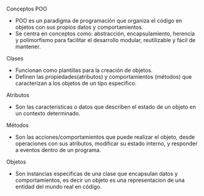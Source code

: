 Conceptos POO

* POO es un paradigma de programación que organiza el código en objetos con sus propios datos y comportamientos.
* Se centra en conceptos como: abstracción, encapsulamiento, herencia y polimorfismo para facilitar el desarrollo modular, reutilizable y fácil de mantener.

Clases

* Funcionan como plantillas para la creación de objetos.
* Definen las propiedades(atributos) y comportamientos (métodos) que caracterizan a los objetos de un tipo especifico.

Atributos

* Son las caracteristicas o datos que describen el estado de un objeto en un contexto determinado.

Métodos

* Son las acciones/comportamientos que puede realizar el objeto, desde operaciones con sus atributos, modificar su estado interno, y responder a eventos dentro de un programa.

Objetos

* Son instancias especificas de una clase que encapsulan datos y comportamientos, es decir un objeto es una representacion de una entidad del mundo real en código.
